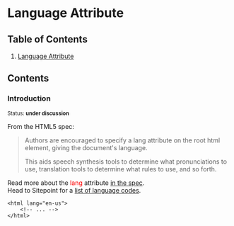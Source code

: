 # Language Attribute

## Table of Contents

  1. [Language Attribute](#introduction)

## Contents

### Introduction

<sup>Status: **under discussion** </sup>

From the HTML5 spec:
>Authors are encouraged to specify a lang attribute on the root html element, giving the document's language.
>
>This aids speech synthesis tools to determine what pronunciations to use, translation tools to determine what rules to use, and so forth.
>

Read more about the <font color="red">lang</font> attribute <a href="http://www.w3.org/html/wg/drafts/html/master/semantics.html#the-html-element">in the spec</a>.<br>
Head to Sitepoint for a <a href="http://reference.sitepoint.com/html/lang-codes">list of language codes</a>.

```
<html lang="en-us">
    <!-- ... -->
</html>
```
